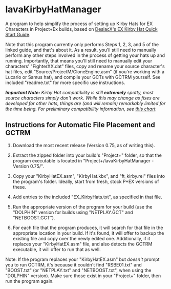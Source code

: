 # lavaKirbyHatManager
A program to help simplify the process of setting up Kirby Hats for EX Characters in Project+Ex builds, based on [DesiacX's EX Kirby Hat Quick Start Guide](https://docs.google.com/document/d/17B462eugiS45PcSsie1iIr8gDl-bQM-gjIT17TIfl6Q/).

Note that this program currently only performs Steps 1, 2, 3, and 5 of the linked guide, and that's about it. As a result, you'll still need to manually perform any other steps involved in the process of getting your hats up and running.
Importantly, that means you'll still need to manually edit your characters' "FighterXX.dat" files, copy and rename your source character's hat files, edit "Source/ProjectM/CloneEngine.asm" (if you're working with a Lucario or Samus hat), and compile your GCTs with GCTRM yourself. See included "readme.txt" for more specific use instructions.

***Important Note:*** *Kirby Hat compatibility is still* ***extremely*** *spotty, most source characters simply don't work. While this may change as fixes are developed for other hats, things are (and will remain) remarkably limited for the time being. For preliminary compatibility information, see [this chart](https://docs.google.com/spreadsheets/d/1rlw8wemQ849w-6AgGISXATPv6-pfVnTTQcQqd6N-crI/edit?usp=sharing).*

## Instructions for Automatic File Placement and GCTRM

1. Download the most recent release (Version 0.75, as of writing this).

2. Extract the zipped folder into your build's "Project+" folder, so that the program executable is located in "Project+/lavaKirbyHatManager - Version 0.75/".

3. Copy your "KirbyHatEX.asm", "KirbyHat.kbx", and "ft_kirby.rel" files into the program's folder. Ideally, start from fresh, stock P+EX versions of these.

4. Add entries to the included "EX_KirbyHats.txt", as specified in that file.

5. Run the appropriate version of the program for your build (use the "DOLPHIN" version for builds using "NETPLAY.GCT" and "NETBOOST.GCT").

6. For each file that the program produces, it will search for that file in the appropriate location in your build. If it's found, it will offer to backup the existing file and copy over the newly edited one. Additionally, if it replaces your "KirbyHatEX.asm" file, and also detects the GCTRM executable, it will offer to run that as well.

Note: If the program replaces your "KirbyHatEX.asm" but *doesn't* prompt you to run GCTRM, it's because it couldn't find "RSBE01.txt" and "BOOST.txt" (or "NETPLAY.txt" and "NETBOOST.txt", when using the "DOLPHIN" version). Make sure those exist in your "Project+" folder, then run the program again.
